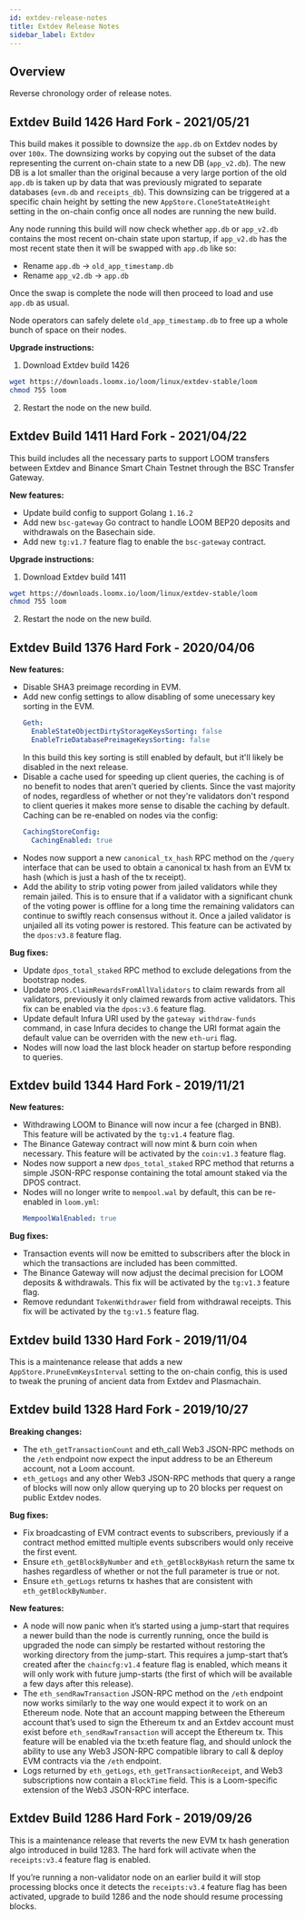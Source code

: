 ```yaml
---
id: extdev-release-notes
title: Extdev Release Notes
sidebar_label: Extdev
---
```


## Overview

Reverse chronology order of release notes.

## Extdev Build 1426 Hard Fork - 2021/05/21

This build makes it possible to downsize the `app.db` on Extdev nodes by over `100x`.
The downsizing works by copying out the subset of the data representing the current on-chain state
to a new DB (`app_v2.db`). The new DB is a lot smaller than the original because a very large portion
of the old `app.db` is taken up by data that was previously migrated to separate databases
(`evm.db` and `receipts_db`). This downsizing can be triggered at a specific chain height by setting
the new `AppStore.CloneStateAtHeight` setting in the on-chain config once all nodes are running the
new build.

Any node running this build will now check whether `app.db` or `app_v2.db` contains the most recent
on-chain state upon startup, if `app_v2.db` has the most recent state then it will be swapped with
`app.db` like so:
- Rename `app.db` -> `old_app_timestamp.db`
- Rename `app_v2.db` -> `app.db`

Once the swap is complete the node will then proceed to load and use `app.db` as usual.

Node operators can safely delete `old_app_timestamp.db` to free up a whole bunch of space on their
nodes.

**Upgrade instructions:**

1) Download Extdev build 1426

```bash
wget https://downloads.loomx.io/loom/linux/extdev-stable/loom
chmod 755 loom
```

2) Restart the node on the new build.

## Extdev Build 1411 Hard Fork - 2021/04/22

This build includes all the necessary parts to support LOOM transfers between Extdev and
Binance Smart Chain Testnet through the BSC Transfer Gateway.

**New features:**
- Update build config to support Golang `1.16.2`
- Add new `bsc-gateway` Go contract to handle LOOM BEP20 deposits and withdrawals on the Basechain side.
- Add new `tg:v1.7` feature flag to enable the `bsc-gateway` contract.

**Upgrade instructions:**

1) Download Extdev build 1411

```bash
wget https://downloads.loomx.io/loom/linux/extdev-stable/loom
chmod 755 loom
```

2) Restart the node on the new build.

## Extdev Build 1376 Hard Fork - 2020/04/06

**New features:**
- Disable SHA3 preimage recording in EVM.
- Add new config settings to allow disabling of some unecessary key sorting in the EVM.
  ```yaml
  Geth:
    EnableStateObjectDirtyStorageKeysSorting: false
    EnableTrieDatabasePreimageKeysSorting: false
  ```
  In this build this key sorting is still enabled by default, but it'll likely be disabled in the
  next release.
- Disable a cache used for speeding up client queries, the caching is of no benefit to nodes that
  aren't queried by clients. Since the vast majority of nodes, regardless of whether or not they're
  validators don't respond to client queries it makes more sense to disable the caching by default.
  Caching can be re-enabled on nodes via the config:
  ```yaml
  CachingStoreConfig:
    CachingEnabled: true
  ```
- Nodes now support a new `canonical_tx_hash` RPC method on the `/query` interface that can be used
  to obtain a canonical tx hash from an EVM tx hash (which is just a hash of the tx receipt).
- Add the ability to strip voting power from jailed validators while they remain jailed. This is to
  ensure that if a validator with a significant chunk of the voting power is offline for a long time
  the remaining validators can continue to swiftly reach consensus without it. Once a jailed
  validator is unjailed all its voting power is restored. This feature can be activated by the
  `dpos:v3.8` feature flag.

**Bug fixes:**
- Update `dpos_total_staked` RPC method to exclude delegations from the bootstrap nodes.
- Update `DPOS.ClaimRewardsFromAllValidators` to claim rewards from all validators, previously it only
  claimed rewards from active validators. This fix can be enabled via the `dpos:v3.6` feature flag.
- Update default Infura URI used by the `gateway withdraw-funds` command, in case Infura decides to
  change the URI format again the default value can be overriden with the new `eth-uri` flag.
- Nodes will now load the last block header on startup before responding to queries.


## Extdev build 1344 Hard Fork - 2019/11/21

**New features:**
- Withdrawing LOOM to Binance will now incur a fee (charged in BNB). This feature will be activated
  by the `tg:v1.4` feature flag.
- The Binance Gateway contract will now mint & burn coin when necessary. This feature will be
  activated by the `coin:v1.3` feature flag.
- Nodes now support a new `dpos_total_staked` RPC method that returns a simple JSON-RPC response
  containing the total amount staked via the DPOS contract.
- Nodes will no longer write to `mempool.wal` by default, this can be re-enabled in `loom.yml`:
  ```yaml
  MempoolWalEnabled: true
  ```

**Bug fixes:**
- Transaction events will now be emitted to subscribers after the block in which the transactions
  are included has been committed.
- The Binance Gateway will now adjust the decimal precision for LOOM deposits & withdrawals.
  This fix will be activated by the `tg:v1.3` feature flag.
- Remove redundant `TokenWithdrawer` field from withdrawal receipts. This fix will be activated by
  the `tg:v1.5` feature flag.

## Extdev build 1330 Hard Fork - 2019/11/04

This is a maintenance release that adds a new `AppStore.PruneEvmKeysInterval` setting to the on-chain
config, this is used to tweak the pruning of ancient data from Extdev and Plasmachain.

## Extdev build 1328 Hard Fork - 2019/10/27

**Breaking changes:**
- The `eth_getTransactionCount` and eth_call Web3 JSON-RPC methods on the `/eth` endpoint now expect
  the input address to be an Ethereum account, not a Loom account.
- `eth_getLogs` and any other Web3 JSON-RPC methods that query a range of blocks will now only allow
  querying up to 20 blocks per request on public Extdev nodes.

**Bug fixes:**
- Fix broadcasting of EVM contract events to subscribers, previously if a contract method emitted
  multiple events subscribers would only receive the first event.
- Ensure `eth_getBlockByNumber` and `eth_getBlockByHash` return the same tx hashes regardless of
  whether or not the full parameter is true or not.
- Ensure `eth_getLogs` returns tx hashes that are consistent with `eth_getBlockByNumber`.

**New features:**
- A node will now panic when it’s started using a jump-start that requires a newer build than the
  node is currently running, once the build is upgraded the node can simply be restarted without
  restoring the working directory from the jump-start. This requires a jump-start that’s created
  after the `chaincfg:v1.4` feature flag is enabled, which means it will only work with future
  jump-starts (the first of which will be available a few days after this release).
- The `eth_sendRawTransaction` JSON-RPC method on the `/eth` endpoint now works similarly to the way
  one would expect it to work on an Ethereum node. Note that an account mapping between the Ethereum
  account that’s used to sign the Ethereum tx and an Extdev account must exist before `eth_sendRawTransaction`
  will accept the Ethereum tx. This feature will be enabled via the tx:eth feature flag, and should
  unlock the ability to use any Web3 JSON-RPC compatible library to call & deploy EVM contracts via
  the `/eth` endpoint.
- Logs returned by `eth_getLogs`, `eth_getTransactionReceipt`, and Web3 subscriptions now contain
  a `BlockTime` field. This is a Loom-specific extension of the Web3 JSON-RPC interface.

## Extdev Build 1286 Hard Fork - 2019/09/26

This is a maintenance release that reverts the new EVM tx hash generation algo introduced in build 1283. The hard fork will activate when the `receipts:v3.4` feature flag is enabled.

If you’re running a non-validator node on an earlier build it will stop processing blocks once it detects the `receipts:v3.4` feature flag has been activated, upgrade to build 1286 and the node should resume processing blocks.

